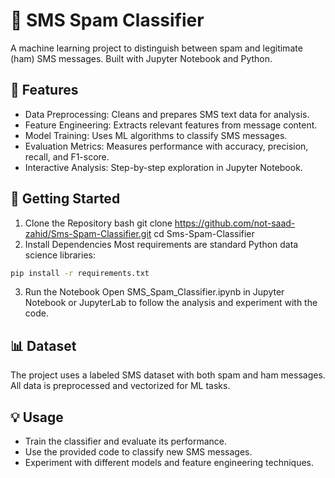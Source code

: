 # 📱 SMS Spam Classifier
A machine learning project to distinguish between spam and legitimate (ham) SMS messages. Built with Jupyter Notebook and Python.

## 🚀 Features
- Data Preprocessing: Cleans and prepares SMS text data for analysis.
- Feature Engineering: Extracts relevant features from message content.
- Model Training: Uses ML algorithms to classify SMS messages.
- Evaluation Metrics: Measures performance with accuracy, precision, recall, and F1-score.
- Interactive Analysis: Step-by-step exploration in Jupyter Notebook.
## 🏁 Getting Started
1. Clone the Repository
bash
git clone https://github.com/not-saad-zahid/Sms-Spam-Classifier.git
cd Sms-Spam-Classifier
2. Install Dependencies
Most requirements are standard Python data science libraries:

```bash
pip install -r requirements.txt
```
3. Run the Notebook
Open SMS_Spam_Classifier.ipynb in Jupyter Notebook or JupyterLab to follow the analysis and experiment with the code.

## 📊 Dataset
The project uses a labeled SMS dataset with both spam and ham messages. All data is preprocessed and vectorized for ML tasks.

## 💡 Usage
- Train the classifier and evaluate its performance.
- Use the provided code to classify new SMS messages.
- Experiment with different models and feature engineering techniques.
